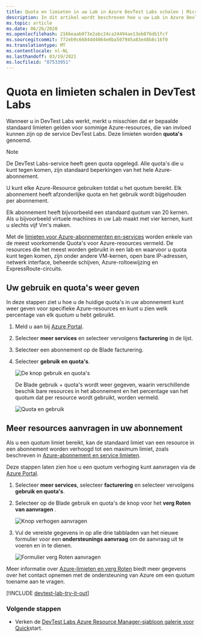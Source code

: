 ```yaml
---
title: Quota en limieten in uw Lab in Azure DevTest Labs schalen | Microsoft Docs
description: In dit artikel wordt beschreven hoe u uw Lab in Azure DevTest Labs kunt schalen. Bekijk uw gebruiks quota's en limieten en vraag om een verhoging.
ms.topic: article
ms.date: 06/26/2020
ms.openlocfilehash: 2166eaab073e2abc24ca24494ae13eb876db1fcf
ms.sourcegitcommit: 772eb9c6684dd4864e0ba507945a83e48b8c16f0
ms.translationtype: MT
ms.contentlocale: nl-NL
ms.lasthandoff: 03/19/2021
ms.locfileid: "87533951"
---
```

# <a name="scale-quotas-and-limits-in-devtest-labs"></a>Quota en limieten schalen in DevTest Labs
Wanneer u in DevTest Labs werkt, merkt u misschien dat er bepaalde standaard limieten gelden voor sommige Azure-resources, die van invloed kunnen zijn op de service DevTest Labs. Deze limieten worden **quota's** genoemd.

> [!NOTE]
> De DevTest Labs-service heeft geen quota opgelegd. Alle quota's die u kunt tegen komen, zijn standaard beperkingen van het hele Azure-abonnement.

U kunt elke Azure-Resource gebruiken totdat u het quotum bereikt. Elk abonnement heeft afzonderlijke quota en het gebruik wordt bijgehouden per abonnement.

Elk abonnement heeft bijvoorbeeld een standaard quotum van 20 kernen. Als u bijvoorbeeld virtuele machines in uw Lab maakt met vier kernen, kunt u slechts vijf Vm's maken.

Met de [limieten voor Azure-abonnementen en-services](../azure-resource-manager/management/azure-subscription-service-limits.md) worden enkele van de meest voorkomende Quota's voor Azure-resources vermeld. De resources die het meest worden gebruikt in een lab en waarvoor u quota kunt tegen komen, zijn onder andere VM-kernen, open bare IP-adressen, netwerk interface, beheerde schijven, Azure-roltoewijzing en ExpressRoute-circuits.

## <a name="view-your-usage-and-quotas"></a>Uw gebruik en quota's weer geven
In deze stappen ziet u hoe u de huidige quota's in uw abonnement kunt weer geven voor specifieke Azure-resources en kunt u zien welk percentage van elk quotum u hebt gebruikt.

1. Meld u aan bij [Azure Portal](https://go.microsoft.com/fwlink/p/?LinkID=525040).
1. Selecteer **meer services** en selecteer vervolgens **facturering** in de lijst.
1. Selecteer een abonnement op de Blade facturering.
4. Selecteer **gebruik en quota's**.

   ![De knop gebruik en quota's](./media/devtest-lab-scale-lab/devtestlab-usage-and-quotas-new.png)

   De Blade gebruik + quota's wordt weer gegeven, waarin verschillende beschik bare resources in het abonnement en het percentage van het quotum dat per resource wordt gebruikt, worden vermeld.

   ![Quota en gebruik](./media/devtest-lab-scale-lab/devtestlab-view-quotas-new.png)

## <a name="requesting-more-resources-in-your-subscription"></a>Meer resources aanvragen in uw abonnement
Als u een quotum limiet bereikt, kan de standaard limiet van een resource in een abonnement worden verhoogd tot een maximum limiet, zoals beschreven in [Azure-abonnement en service limieten](../azure-resource-manager/management/azure-subscription-service-limits.md).

Deze stappen laten zien hoe u een quotum verhoging kunt aanvragen via de [Azure Portal](https://go.microsoft.com/fwlink/p/?LinkID=525040).

1. Selecteer **meer services**, selecteer **facturering** en selecteer vervolgens **gebruik en quota's**.
1. Selecteer op de Blade gebruik en quota's de knop voor het **verg Roten van aanvragen** .

   ![Knop verhogen aanvragen](./media/devtest-lab-scale-lab/devtestlab-request-increase-new.png)

1. Vul de vereiste gegevens in op alle drie tabbladen van het nieuwe formulier voor een **ondersteunings aanvraag** om de aanvraag uit te voeren en in te dienen.

   ![Formulier verg Roten aanvragen](./media/devtest-lab-scale-lab/devtestlab-support-form-new.png)

Meer informatie over [Azure-limieten en verg Roten](https://azure.microsoft.com/blog/azure-limits-quotas-increase-requests/) biedt meer gegevens over het contact opnemen met de ondersteuning van Azure om een quotum toename aan te vragen.



[!INCLUDE [devtest-lab-try-it-out](../../includes/devtest-lab-try-it-out.md)]

### <a name="next-steps"></a>Volgende stappen
* Verken de [DevTest Labs Azure Resource Manager-sjabloon galerie voor Quick](https://github.com/Azure/azure-devtestlab/tree/master/samples/DevTestLabs/QuickStartTemplates)start.
